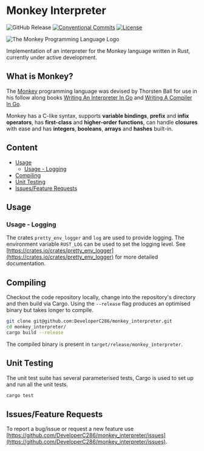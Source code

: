 
# Monkey Interpreter
![GitHub Release](https://img.shields.io/github/v/release/DeveloperC286/monkey_interpreter)
[![Conventional Commits](https://img.shields.io/badge/Conventional%20Commits-1.0.0-yellow.svg)](https://conventionalcommits.org)
[![License](https://img.shields.io/badge/License-AGPLv3-blue.svg)](https://www.gnu.org/licenses/agpl-3.0)


![The Monkey Programming Language Logo](https://cloud.githubusercontent.com/assets/1013641/22617482/9c60c27c-eb09-11e6-9dfa-b04c7fe498ea.png)


Implementation of an interpreter for the Monkey language written in Rust, currently under active development.


## What is Monkey?
The [Monkey](https://monkeylang.org/) programming language was devised by Thorsten Ball for use in his follow along books [Writing An Interpreter In Go](https://interpreterbook.com) and [Writing A Compiler In Go](https://compilerbook.com/).

Monkey has a C-like syntax, supports **variable bindings**, **prefix** and **infix operators**, has **first-class** and **higher-order functions**, can handle **closures** with ease and has **integers**, **booleans**, **arrays** and **hashes** built-in.


## Content
 * [Usage](#usage)
   + [Usage - Logging](#usage-logging)
 * [Compiling](#compiling)
 * [Unit Testing](#unit-testing)
 * [Issues/Feature Requests](#issuesfeature-requests)


## Usage


### Usage - Logging
The crates `pretty_env_logger` and `log` are used to provide logging.
The environment variable `RUST_LOG` can be used to set the logging level.
See [https://crates.io/crates/pretty_env_logger](https://crates.io/crates/pretty_env_logger) for more detailed documentation.


## Compiling
Checkout the code repository locally, change into the repository's directory and then build via Cargo.
Using the `--release` flag produces an optimised binary but takes longer to compile.

```sh
git clone git@github.com:DeveloperC286/monkey_interpreter.git
cd monkey_interpreter/
cargo build --release
```

The compiled binary is present in `target/release/monkey_interpreter`.


## Unit Testing
The unit test suite has several parameterised tests, Cargo is used to set up and run all the unit tests.

```sh
cargo test
```


## Issues/Feature Requests
To report a bug/issue or request a new feature use [https://github.com/DeveloperC286/monkey_interpreter/issues](https://github.com/DeveloperC286/monkey_interpreter/issues).
